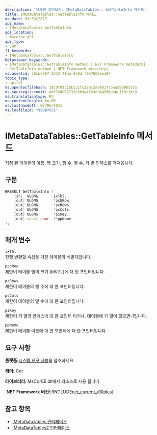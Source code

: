 ```yaml
---
description: '자세히 알아보기: IMetaDataTables:: GetTableInfo 메서드'
title: IMetaDataTables::GetTableInfo 메서드
ms.date: 03/30/2017
api_name:
- IMetaDataTables.GetTableInfo
api_location:
- mscoree.dll
api_type:
- COM
f1_keywords:
- IMetaDataTables::GetTableInfo
helpviewer_keywords:
- IMetaDataTables::GetTableInfo method [.NET Framework metadata]
- GetTableInfo method [.NET Framework metadata]
ms.assetid: 50cbe557-2322-41aa-8e0d-f967602eaa0f
topic_type:
- apiref
ms.openlocfilehash: 3929f91c15b5c1fc22ac3ad4b17cbaa38a08533a
ms.sourcegitcommit: ddf7edb67715a5b9a45e3dd44536dabc153c1de0
ms.translationtype: MT
ms.contentlocale: ko-KR
ms.lasthandoff: 02/06/2021
ms.locfileid: "99687651"
---
```

# <a name="imetadatatablesgettableinfo-method"></a>IMetaDataTables::GetTableInfo 메서드

지정 된 테이블의 이름, 행 크기, 행 수, 열 수, 키 열 인덱스를 가져옵니다.  
  
## <a name="syntax"></a>구문  
  
```cpp  
HRESULT GetTableInfo (  
    [in]  ULONG       ixTbl,  
    [out] ULONG       *pcbRow,  
    [out] ULONG       *pcRows,  
    [out] ULONG       *pcCols,  
    [out] ULONG       *piKey,  
    [out] const char  **ppName  
);  
```  
  
## <a name="parameters"></a>매개 변수  

 `ixTbl`  
 진행 반환할 속성을 가진 테이블의 식별자입니다.  
  
 `pcbRow`  
 제한이 테이블 행의 크기 (바이트)에 대 한 포인터입니다.  
  
 `pcRows`  
 제한이 테이블의 행 수에 대 한 포인터입니다.  
  
 `pcCols`  
 제한이 테이블의 열 수에 대 한 포인터입니다.  
  
 `piKey`  
 제한이 키 열의 인덱스에 대 한 포인터 이거나, 테이블에 키 열이 없으면-1입니다.  
  
 `ppName`  
 제한이 테이블 이름에 대 한 포인터에 대 한 포인터입니다.  
  
## <a name="requirements"></a>요구 사항  

 **플랫폼:**[시스템 요구 사항](../../get-started/system-requirements.md)을 참조하세요.  
  
 **헤더:** Cor  
  
 **라이브러리:** MsCorEE.dll에서 리소스로 사용 됩니다.  
  
 **.NET Framework 버전:**[!INCLUDE[net_current_v10plus](../../../../includes/net-current-v10plus-md.md)]  
  
## <a name="see-also"></a>참고 항목

- [IMetaDataTables 인터페이스](imetadatatables-interface.md)
- [IMetaDataTables2 인터페이스](imetadatatables2-interface.md)
